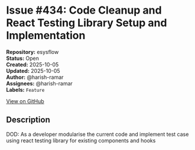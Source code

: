 # Issue #434: Code Cleanup and React Testing Library Setup and Implementation

**Repository:** esysflow  
**Status:** Open  
**Created:** 2025-10-05  
**Updated:** 2025-10-05  
**Author:** @harish-ramar  
**Assignees:** @harish-ramar  
**Labels:** `Feature`  

[View on GitHub](https://github.com/Simtestlab/esysflow/issues/434)

## Description

DOD: As a developer modularise the current code and implement test case using react testing library for existing components and hooks